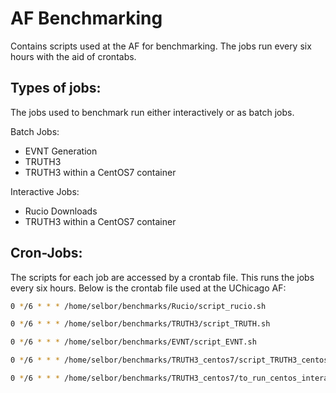 # AF Benchmarking

Contains scripts used at the AF for benchmarking. The jobs run every six hours with the aid of crontabs.

## Types of jobs:
The jobs used to benchmark run either interactively or as batch jobs.

Batch Jobs:
- EVNT Generation
- TRUTH3
- TRUTH3 within a CentOS7 container

Interactive Jobs:
- Rucio Downloads
- TRUTH3 within a CentOS7 container

## Cron-Jobs:
The scripts for each job are accessed by a crontab file. This runs the jobs every six hours. Below is the crontab file used at the UChicago AF:
``` bash
0 */6 * * * /home/selbor/benchmarks/Rucio/script_rucio.sh

0 */6 * * * /home/selbor/benchmarks/TRUTH3/script_TRUTH.sh

0 */6 * * * /home/selbor/benchmarks/EVNT/script_EVNT.sh

0 */6 * * * /home/selbor/benchmarks/TRUTH3_centos7/script_TRUTH3_centos.sh

0 */6 * * * /home/selbor/benchmarks/TRUTH3_centos7/to_run_centos_interactive.sh
```
